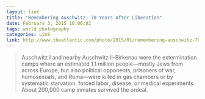 ```yaml
---
layout: link
title: "Remembering Auschwitz: 70 Years After Liberation"
date: February 3, 2015 10:06:02
tags: world photography
categories: Link
link: http://www.theatlantic.com/photo/2015/01/remembering-auschwitz-70-years-after-liberation/384835/
---
```


> Auschwitz I and nearby Auschwitz II-Birkenau were the extermination camps where an estimated 1.1 million people—mostly Jews from across Europe, but also political opponents, prisoners of war, homosexuals, and Roma—were killed in gas chambers or by systematic starvation, forced labor, disease, or medical experiments. About 200,000 camp inmates survived the ordeal.